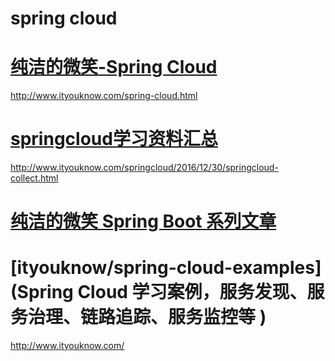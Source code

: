 # spring cloud

# [纯洁的微笑-Spring Cloud](http://www.ityouknow.com/spring-cloud.html)
http://www.ityouknow.com/spring-cloud.html

# [springcloud学习资料汇总](http://www.ityouknow.com/springcloud/2016/12/30/springcloud-collect.html)

http://www.ityouknow.com/springcloud/2016/12/30/springcloud-collect.html


# [纯洁的微笑   Spring Boot 系列文章](http://www.ityouknow.com/spring-boot.html)

# [ityouknow/spring-cloud-examples](Spring Cloud 学习案例，服务发现、服务治理、链路追踪、服务监控等 )

http://www.ityouknow.com/
